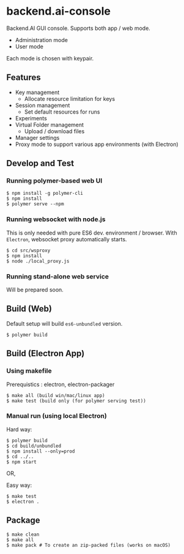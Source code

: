 # backend.ai-console

Backend.AI GUI console. Supports both app / web mode.

 * Administration mode
 * User mode

 Each mode is chosen with keypair.

## Features
 * Key management
    * Allocate resource limitation for keys
 * Session management
    * Set default resources for runs
 * Experiments
 * Virtual Folder management
    * Upload  / download files
 * Manager settings
 * Proxy mode to support various app environments (with Electron)

## Develop and Test

### Running polymer-based web UI

```
$ npm install -g polymer-cli
$ npm install
$ polymer serve --npm
```


### Running websocket with node.js

This is only needed with pure ES6 dev. environment / browser. With `Electron`, websocket proxy automatically starts.

```
$ cd src/wsproxy
$ npm install
$ node ./local_proxy.js
```

### Running stand-alone web service

Will be prepared soon.

## Build (Web)

Default setup will build `es6-unbundled` version.

```
$ polymer build
```

## Build (Electron App)

### Using makefile

Prerequistics : electron, electron-packager

```
$ make all (build win/mac/linux app)
$ make test (build only (for polymer serving test))
```

### Manual run (using local Electron)

Hard way:
```
$ polymer build
$ cd build/unbundled
$ npm install --only=prod
$ cd ../..
$ npm start
```

OR,

Easy way:

```
$ make test
$ electron .
```


## Package

```
$ make clean
$ make all
$ make pack # To create an zip-packed files (works on macOS)
```
